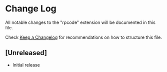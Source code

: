 # Change Log

All notable changes to the "rpcode" extension will be documented in this file.

Check [Keep a Changelog](http://keepachangelog.com/) for recommendations on how to structure this file.

## [Unreleased]

- Initial release